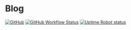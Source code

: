 # Blog

[![GitHub](https://img.shields.io/github/license/MaoLongLong/blog?style=for-the-badge)](LICENSE)
[![GitHub Workflow Status](https://img.shields.io/github/workflow/status/MaoLongLong/blog/GitHub%20Pages?style=for-the-badge)](https://github.com/MaoLongLong/blog/actions/workflows/pages.yml)
[![Uptime Robot status](https://img.shields.io/uptimerobot/status/m789412065-aa75ee624fdbcb80af5bac74?style=for-the-badge)](https://stats.uptimerobot.com/PgVxys001D)
